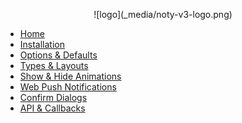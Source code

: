 <p align="center">
![logo](_media/noty-v3-logo.png)
</p>

- [Home](/)
- [Installation](installation.md)
- [Options & Defaults](options.md)
- [Types & Layouts](types.md)
- [Show & Hide Animations](animations.md)
- [Web Push Notifications](push.md)
- [Confirm Dialogs](confirm.md)
- [API & Callbacks](api.md)

<br>

<script async src="//pagead2.googlesyndication.com/pagead/js/adsbygoogle.js"></script>
<!-- Nedim - 336x280 -->
<ins class="adsbygoogle" style="display:inline-block;width:336px;height:280px" data-ad-client="ca-pub-6920776915496505" data-ad-slot="4982077735"></ins>
<script>
    (adsbygoogle = window.adsbygoogle || []).push({});
</script>
